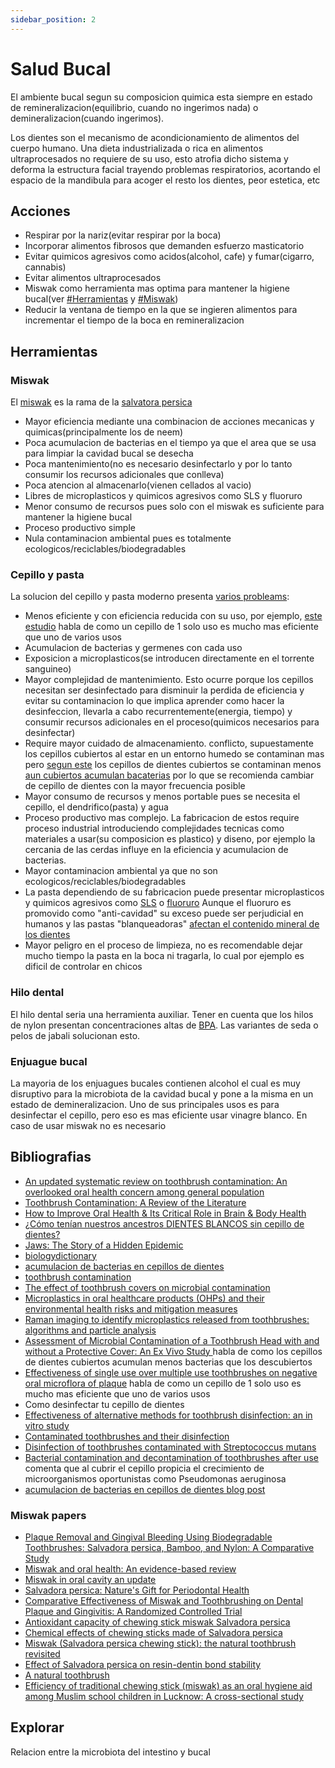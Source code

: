 ```yaml
---
sidebar_position: 2
---
```


# Salud Bucal

El ambiente bucal segun su composicion quimica esta siempre en estado de remineralizacion(equilibrio,
cuando no ingerimos nada) o demineralizacion(cuando ingerimos).

Los dientes son el mecanismo de acondicionamiento de alimentos del cuerpo humano. Una dieta industrializada o rica en alimentos
ultraprocesados no requiere de su uso, esto atrofia dicho sistema y deforma la estructura facial trayendo problemas respiratorios,
acortando el espacio de la mandibula para acoger el resto los dientes, peor estetica, etc

## Acciones

- Respirar por la nariz(evitar respirar por la boca)
- Incorporar alimentos fibrosos que demanden esfuerzo masticatorio
- Evitar quimicos agresivos como acidos(alcohol, cafe) y fumar(cigarro, cannabis)
- Evitar alimentos ultraprocesados
- Miswak como herramienta mas optima para mantener la higiene bucal(ver [#Herramientas](#herramientas) y [#Miswak](#miswak))
- Reducir la ventana de tiempo en la que se ingieren alimentos para incrementar el tiempo de la boca en remineralizacion

## Herramientas

### Miswak

El [miswak](https://en.wikipedia.org/wiki/Miswak) es la rama de la [salvatora persica](https://en.wikipedia.org/wiki/Salvadora_persica)
- Mayor eficiencia mediante una combinacion de acciones mecanicas y quimicas(principalmente los de neem)
- Poca acumulacion de bacterias en el tiempo ya que el area que se usa para limpiar la cavidad bucal se desecha
- Poca mantenimiento(no es necesario desinfectarlo y por lo tanto consumir los recursos adicionales que conlleva)
- Poca atencion al almacenarlo(vienen cellados al vacio)
- Libres de microplasticos y quimicos agresivos como SLS y fluoruro
- Menor consumo de recursos pues solo con el miswak es suficiente para mantener la higiene bucal
- Proceso productivo simple
- Nula contaminacion ambiental pues es totalmente ecologicos/reciclables/biodegradables

### Cepillo y pasta

La solucion del cepillo y pasta moderno presenta [varios probleams](https://pubmed.ncbi.nlm.nih.gov/22315679/):
- Menos eficiente y con eficiencia reducida con su uso, por ejemplo, [este estudio](https://pubmed.ncbi.nlm.nih.gov/31879640/) habla de como un cepillo de 1
  solo uso es mucho mas eficiente que uno de varios usos
- Acumulacion de bacterias y germenes con cada uso
- Exposicion a microplasticos(se introducen directamente en el torrente sanguineo)
- Mayor complejidad de mantenimiento. Esto ocurre porque los cepillos necesitan ser desinfectado para disminuir la
  perdida de eficiencia y evitar su contaminacion lo que implica aprender como hacer la desinfeccion, llevarla a cabo
  recurrentemente(energia, tiempo) y consumir recursos adicionales en el proceso(quimicos necesarios para desinfectar)
- Require mayor cuidado de almacenamiento.
    conflicto, supuestamente los cepillos cubiertos al estar en un entorno humedo se contaminan mas pero
    [segun este](https://pubmed.ncbi.nlm.nih.gov/36875982/) los cepillos de dientes cubiertos se contaminan menos
    [aun cubiertos acumulan bacaterias](https://pmc.ncbi.nlm.nih.gov/articles/PMC7888916/) por lo que se
    recomienda cambiar de cepillo de dientes con la mayor frecuencia posible
- Mayor consumo de recursos y menos portable pues se necesita el cepillo, el dendrifico(pasta) y agua
- Proceso productivo mas complejo. La fabricacion de estos require proceso industrial introduciendo complejidades
  tecnicas como materiales a usar(su composicion es plastico) y diseno, por ejemplo la cercania de las cerdas influye
  en la eficiencia y acumulacion de bacterias.
- Mayor contaminacion ambiental ya que no son ecologicos/reciclables/biodegradables
- La pasta dependiendo de su fabricacion puede presentar microplasticos y quimicos agresivos como [SLS](https://en.wikipedia.org/wiki/Sodium_dodecyl_sulfate) o [fluoruro](https://pubmed.ncbi.nlm.nih.gov/36639015/)
  Aunque el fluoruro es promovido como "anti-cavidad" su exceso puede ser perjudicial en humanos y las pastas
  "blanqueadoras" [afectan el contenido mineral de los dientes](https://pubmed.ncbi.nlm.nih.gov/35265322/)
- Mayor peligro en el proceso de limpieza, no es recomendable dejar mucho tiempo la pasta en la boca ni tragarla, lo cual por
  ejemplo es dificil de controlar en chicos

### Hilo dental

El hilo dental seria una herramienta auxiliar. Tener en cuenta que los hilos de nylon presentan concentraciones altas de [BPA](https://en.wikipedia.org/wiki/Bisphenol_A).
Las variantes de seda o pelos de jabali solucionan esto.

### Enjuague bucal

La mayoria de los enjuagues bucales contienen alcohol el cual es muy disruptivo para la microbiota de la cavidad bucal
y pone a la misma en un estado de demineralizacion. Uno de sus principales usos es para desinfectar el cepillo, pero eso
es mas eficiente usar vinagre blanco. En caso de usar miswak no es necesario

## Bibliografias

- [An updated systematic review on toothbrush contamination: An overlooked oral health concern among general population](https://pubmed.ncbi.nlm.nih.gov/37680184/)
- [Toothbrush Contamination: A Review of the Literature](https://pmc.ncbi.nlm.nih.gov/articles/PMC3270454)
- [How to Improve Oral Health & Its Critical Role in Brain & Body Health](https://www.youtube.com/watch?v=zVCaYyUWWSw&t=5040s)
- [¿Cómo tenían nuestros ancestros DIENTES BLANCOS sin cepillo de dientes?](https://www.youtube.com/watch?v=KIlMpAbBG64&t=615s)
- [Jaws: The Story of a Hidden Epidemic](https://books.google.com.uy/books/about/Jaws.html?id=YvJUDwAAQBAJ&redir_esc=y)
- [biologydictionary](https://biologydictionary.net/teeth/)
- [acumulacion de bacterias en cepillos de dientes](https://www.hola.com/estar-bien/20211111199381/cepillo-de-dientes-bacterias/)
- [toothbrush contamination](https://pubmed.ncbi.nlm.nih.gov/22315679/)
- [The effect of toothbrush covers on microbial contamination](https://pmc.ncbi.nlm.nih.gov/articles/PMC7888916/)
- [Microplastics in oral healthcare products (OHPs) and their environmental health risks and mitigation measures ](https://pubmed.ncbi.nlm.nih.gov/38092338/)
- [Raman imaging to identify microplastics released from toothbrushes: algorithms and particle analysis ](https://pubmed.ncbi.nlm.nih.gov/37689132/)
- [Assessment of Microbial Contamination of a Toothbrush Head with and without a Protective Cover: An Ex Vivo Study ](https://pubmed.ncbi.nlm.nih.gov/36875982/) habla de
como los cepillos de dientes cubiertos acumulan menos bacterias que los descubiertos
- [Effectiveness of single use over multiple use toothbrushes on negative oral microflora of plaque](https://pubmed.ncbi.nlm.nih.gov/31879640/) habla de como un cepillo
de 1 solo uso es mucho mas eficiente que uno de varios usos
- Como desinfectar tu cepillo de dientes
- [Effectiveness of alternative methods for toothbrush disinfection: an in vitro study](https://pubmed.ncbi.nlm.nih.gov/24971388/)
- [Contaminated toothbrushes and their disinfection](https://pubmed.ncbi.nlm.nih.gov/7614433/)
- [Disinfection of toothbrushes contaminated with Streptococcus mutans](https://pubmed.ncbi.nlm.nih.gov/21874935/)
- [Bacterial contamination and decontamination of toothbrushes after use](https://pubmed.ncbi.nlm.nih.gov/17508674/) comenta que al cubrir el cepillo
propicia el crecimiento de microorganismos oportunistas como Pseudomonas aeruginosa
- [acumulacion de bacterias en cepillos de dientes blog post](https://www.hola.com/estar-bien/20211111199381/cepillo-de-dientes-bacterias/)

### Miswak papers

- [Plaque Removal and Gingival Bleeding Using Biodegradable Toothbrushes: Salvadora persica, Bamboo, and Nylon: A Comparative Study](https://pubmed.ncbi.nlm.nih.gov/39511862/)
- [Miswak and oral health: An evidence-based review](https://pmc.ncbi.nlm.nih.gov/articles/PMC7296476/)
- [Miswak in oral cavity an update](https://pubmed.ncbi.nlm.nih.gov/25737893/)
- [Salvadora persica: Nature's Gift for Periodontal Health](https://pubmed.ncbi.nlm.nih.gov/33946353/)
- [Comparative Effectiveness of Miswak and Toothbrushing on Dental Plaque and Gingivitis: A Randomized Controlled Trial](https://pubmed.ncbi.nlm.nih.gov/39517363/)
- [Antioxidant capacity of chewing stick miswak Salvadora persica ](https://pubmed.ncbi.nlm.nih.gov/23432926/)
- [Chemical effects of chewing sticks made of Salvadora persica](https://pubmed.ncbi.nlm.nih.gov/30117638/)
- [Miswak (Salvadora persica chewing stick): the natural toothbrush revisited](https://pubmed.ncbi.nlm.nih.gov/24979958/)
- [Effect of Salvadora persica on resin-dentin bond stability](https://pubmed.ncbi.nlm.nih.gov/38684974/)
- [A natural toothbrush](https://dimensionsofdentalhygiene.com/article/a-natural-toothbrush/)
- [Efficiency of traditional chewing stick (miswak) as an oral hygiene aid among Muslim school children in Lucknow: A cross-sectional study](https://pmc.ncbi.nlm.nih.gov/articles/PMC3941275/)

## Explorar

Relacion entre la microbiota del intestino y bucal
